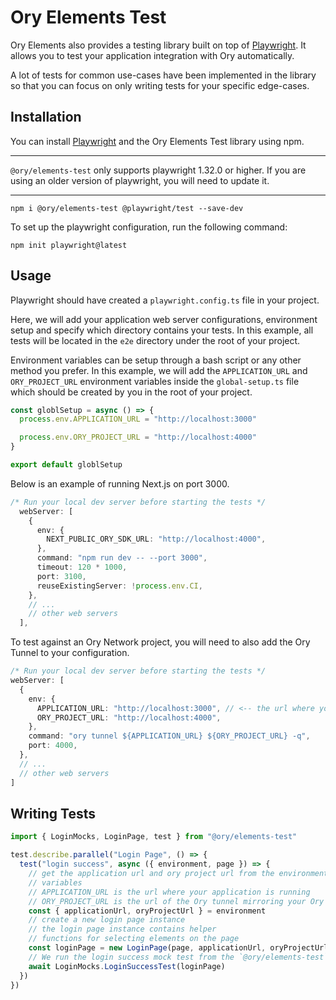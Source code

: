 # Ory Elements Test

Ory Elements also provides a testing library built on top of
[Playwright](https://playwright.dev/). It allows you to test your application
integration with Ory automatically.

A lot of tests for common use-cases have been implemented in the library so that
you can focus on only writing tests for your specific edge-cases.

## Installation

You can install [Playwright](https://playwright.dev/) and the Ory Elements Test
library using npm.

---

`@ory/elements-test` only supports playwright 1.32.0 or higher. If you are using
an older version of playwright, you will need to update it.

---

```shell
npm i @ory/elements-test @playwright/test --save-dev
```

To set up the playwright configuration, run the following command:

```shell
npm init playwright@latest
```

## Usage

Playwright should have created a `playwright.config.ts` file in your project.

Here, we will add your application web server configurations, environment setup
and specify which directory contains your tests. In this example, all tests will
be located in the `e2e` directory under the root of your project.

Environment variables can be setup through a bash script or any other method you
prefer. In this example, we will add the `APPLICATION_URL` and `ORY_PROJECT_URL`
environment variables inside the `global-setup.ts` file which should be created
by you in the root of your project.

```ts
const globlSetup = async () => {
  process.env.APPLICATION_URL = "http://localhost:3000"

  process.env.ORY_PROJECT_URL = "http://localhost:4000"
}

export default globlSetup
```

Below is an example of running Next.js on port 3000.

```ts
/* Run your local dev server before starting the tests */
  webServer: [
    {
      env: {
        NEXT_PUBLIC_ORY_SDK_URL: "http://localhost:4000",
      },
      command: "npm run dev -- --port 3000",
      timeout: 120 * 1000,
      port: 3100,
      reuseExistingServer: !process.env.CI,
    },
    // ...
    // other web servers
  ],
```

To test against an Ory Network project, you will need to also add the Ory Tunnel
to your configuration.

```ts
/* Run your local dev server before starting the tests */
webServer: [
  {
    env: {
      APPLICATION_URL: "http://localhost:3000", // <-- the url where your application is running
      ORY_PROJECT_URL: "http://localhost:4000",
    },
    command: "ory tunnel ${APPLICATION_URL} ${ORY_PROJECT_URL} -q",
    port: 4000,
  },
  // ...
  // other web servers
]
```

## Writing Tests

```ts
import { LoginMocks, LoginPage, test } from "@ory/elements-test"

test.describe.parallel("Login Page", () => {
  test("login success", async ({ environment, page }) => {
    // get the application url and ory project url from the environment
    // variables
    // APPLICATION_URL is the url where your application is running
    // ORY_PROJECT_URL is the url of the Ory tunnel mirroring your Ory Network project (in this case we mock it)
    const { applicationUrl, oryProjectUrl } = environment
    // create a new login page instance
    // the login page instance contains helper
    // functions for selecting elements on the page
    const loginPage = new LoginPage(page, applicationUrl, oryProjectUrl)
    // We run the login success mock test from the `@ory/elements-test` library
    await LoginMocks.LoginSuccessTest(loginPage)
  })
})
```
